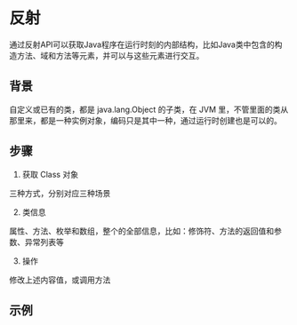 # 反射

通过反射API可以获取Java程序在运行时刻的内部结构，比如Java类中包含的构造方法、域和方法等元素，并可以与这些元素进行交互。

##  背景

自定义或已有的类，都是 java.lang.Object 的子类，在 JVM 里，不管里面的类从那里来，都是一种实例对象，编码只是其中一种，通过运行时创建也是可以的。



##  步骤

1.  获取 Class 对象

三种方式，分别对应三种场景


2.  类信息

属性、方法、枚举和数组，整个的全部信息，比如：修饰符、方法的返回值和参数、异常列表等

3.  操作

修改上述内容值，或调用方法


##  示例
